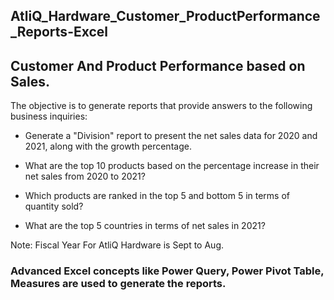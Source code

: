 ## AtliQ_Hardware_Customer_ProductPerformance_Reports-Excel

## Customer And Product Performance based on Sales.

The objective is to generate reports that provide answers to the following business inquiries:

- Generate a "Division" report to present the net sales data for 2020 and 2021, along with the growth percentage.

- What are the top 10 products based on the percentage increase in their net sales from 2020 to 2021?

- Which products are ranked in the top 5 and bottom 5 in terms of quantity sold?

- What are the top 5 countries in terms of net sales in 2021?

Note: Fiscal Year For AtliQ Hardware is Sept to Aug.

  ### Advanced Excel concepts like Power Query, Power Pivot Table, Measures are used to generate the reports.


